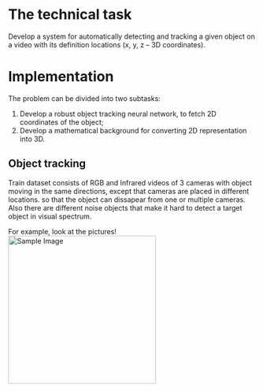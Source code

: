 # The technical task

Develop a system for automatically detecting and tracking a given object on a video with its definition
locations (x, y, z – 3D coordinates).

# Implementation

The problem can be divided into two subtasks: 
1. Develop a robust object tracking neural network, to fetch 2D coordinates of the object;
2. Develop a mathematical background for converting 2D representation into 3D.

## Object tracking

Train dataset consists of RGB and Infrared videos of 3 cameras with object moving in the same directions, except that cameras are placed in different locations. so that the object can dissapear from one or multiple cameras. Also there are different noise objects that make it hard to detect a target object in visual spectrum.

For example, look at the pictures!
<img src=![S13image17](https://github.com/user-attachments/assets/048091f7-61be-42ef-b30f-0e504021ba26), alt="Sample Image" width="300">

